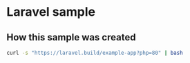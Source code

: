 # Laravel sample

## How this sample was created

```bash
curl -s "https://laravel.build/example-app?php=80" | bash
```
